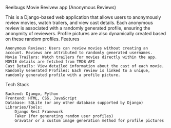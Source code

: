 Reelbugs Movie Revivew app (Anonymous Reviews)

This is a Django-based web application that allows users to anonymously review movies, watch trailers, and view cast details. Each anonymous review is associated with a randomly generated profile, ensuring the anonymity of reviewers. Profile pictures are also dynamically created based on these random profiles.
Features

    Anonymous Reviews: Users can review movies without creating an account. Reviews are attributed to randomly generated usernames.
    Movie Trailers: Watch trailers for movies directly within the app. MOVIE details are fetched from TMDB API
    Cast Details: View detailed information about the cast of each movie.
    Randomly Generated Profiles: Each review is linked to a unique, randomly generated profile with a profile picture.

Tech Stack

    Backend: Django, Python
    Frontend: HTML, CSS, JavaScript
    Database: SQLite (or any other database supported by Django)
    Libraries/Tools:
        Django Rest Framework
        Faker (for generating random user profiles)
        Gravatar or a custom image generation method for profile pictures
